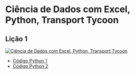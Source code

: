 # Ciência de Dados com Excel, Python, Transport Tycoon

## Lição 1 

[![Ciência de Dados com Excel, Python, Transport Tycoon](https://img.youtube.com/vi/JpanfVZxRzg/0.jpg)](https://www.youtube.com/watch?v=JpanfVZxRzg)

* [Código Python 1](01_1.py)
* [Código Python 2](01_2.py)
